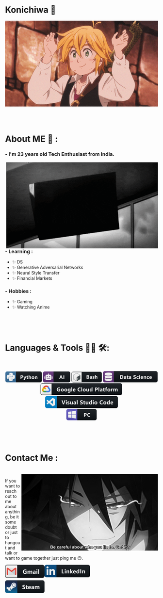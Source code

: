 # Konichiwa 👋

<div align="center">
<img hight="300" width="700" alt="GIF" align="center" src="https://github.com/YellowFoxH4xor/YellowFoxH4xor/blob/main/assets/208593.gif">
</div>

</br>
</br>
</br>


# About ME 💬 :

### - I'm 23 years old Tech Enthusiast from India.

<img hight="400" width="500" alt="GIF" align="right" src="https://github.com/YellowFoxH4xor/YellowFoxH4xor/blob/main/assets/giphy.gif">

### - Learning :
- ✨ DS
- ✨ Generative Adversarial Networks
- ✨ Neural Style Transfer
- ✨ Financial Markets

### - Hobbies : 
- ✨ Gaming
- ✨ Watching Anime 

</br>
</br>
</br>



# Languages & Tools 👨‍💻 🛠:
</br>

<p align="center">
<img src="https://github.com/YellowFoxH4xor/YellowFoxH4xor/blob/main/assets/icons/python.png" alt="python" width="120" hight="50">
<img src="https://github.com/YellowFoxH4xor/YellowFoxH4xor/blob/main/assets/icons/ai.png" alt="AI" width="90" hight="50">
<img src="https://github.com/YellowFoxH4xor/YellowFoxH4xor/blob/main/assets/icons/bash.png" alt="bash" width="100" hight="50">
<img src="https://github.com/YellowFoxH4xor/YellowFoxH4xor/blob/main/assets/icons/datascience.png" alt="datascience" width="180" hight="50">
</br>
<img src="https://github.com/YellowFoxH4xor/YellowFoxH4xor/blob/main/assets/icons/google_cloud_platform.png" alt="google_cloud_platform" width="270" hight="50">
<img src="https://github.com/YellowFoxH4xor/YellowFoxH4xor/blob/main/assets/icons/visualstudio_code.png" alt="visualstudio_code" width="240" hight="50">
</br>
<img src="https://github.com/YellowFoxH4xor/YellowFoxH4xor/blob/main/assets/icons/pc.png" alt="pc" width="100" hight="50">
</p>
</br>
</br>
</br>


# Contact Me :
<p>
 </br>


<img hight="320" width="450" align="right" alt="GIF" src="https://github.com/YellowFoxH4xor/YellowFoxH4xor/blob/main/assets/93195.gif">


If you want to reach out to me about anything, be it some doubt or just to hangout and talk or want to game together just ping me 😉.

<a href="mailto:yellowfoxh4xor@gmail.com">
 <img align="left" alt="Gmail" width="130" hight="100" src="https://github.com/YellowFoxH4xor/YellowFoxH4xor/blob/main/assets/icons/gmail.png" />
</a>
<a href="https://www.linkedin.com/in/akshat-katiyar/">
  <img align="left" alt="Linkedin" width="150" hight="100" src="https://github.com/YellowFoxH4xor/YellowFoxH4xor/blob/main/assets/icons/linkedin.png" />
</br>
</br>
</br>
</a>
<a href="https://steamcommunity.com/profiles/76561198209148876/">
  <img align="left" alt="Steam" width="130" hight="100" src="https://github.com/YellowFoxH4xor/YellowFoxH4xor/blob/main/assets/icons/steam.png" />
</a>
 </p>
</br>
</br>
</br>
</br>
</br>
</br>
</br>
